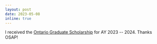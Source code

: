 ```yaml
---
layout: post
date: 2023-05-08
inline: true
---
```


I received the [Ontario Graduate Scholarship](https://osap.gov.on.ca/OSAPPortal/en/A-ZListofAid/PRDR019245.html) for AY 2023 -- 2024. Thanks OSAP!